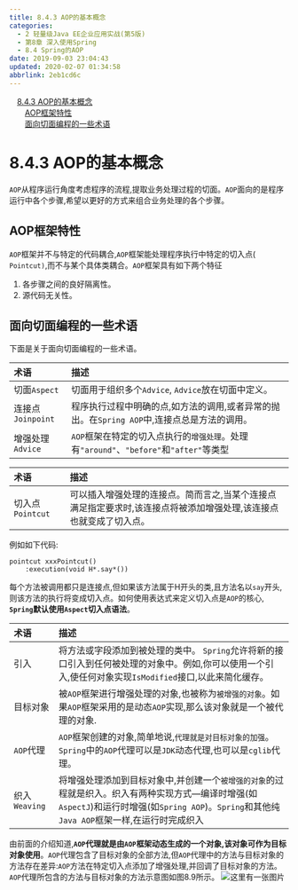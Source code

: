 ```yaml
---
title: 8.4.3 AOP的基本概念
categories: 
  - 2 轻量级Java EE企业应用实战(第5版)
  - 第8章 深入使用Spring
  - 8.4 Spring的AOP
date: 2019-09-03 23:04:43
updated: 2020-02-07 01:34:58
abbrlink: 2eb1cd6c
---
```

<div id='my_toc'><a href="/JavaReadingNotes/2eb1cd6c/#8-4-3-AOP的基本概念" class="header_1">8.4.3 AOP的基本概念</a>&nbsp;<br><a href="/JavaReadingNotes/2eb1cd6c/#AOP框架特性" class="header_2">AOP框架特性</a>&nbsp;<br><a href="/JavaReadingNotes/2eb1cd6c/#面向切面编程的一些术语" class="header_2">面向切面编程的一些术语</a>&nbsp;<br></div>
<style>.header_1{margin-left: 1em;}.header_2{margin-left: 2em;}.header_3{margin-left: 3em;}.header_4{margin-left: 4em;}.header_5{margin-left: 5em;}.header_6{margin-left: 6em;}</style>
<!--more-->
<script>if (navigator.platform.search('arm')==-1){document.getElementById('my_toc').style.display = 'none';}var e,p = document.getElementsByTagName('p');while (p.length>0) {e = p[0];e.parentElement.removeChild(e);}</script>

<!--end-->
<!--SSTStart-->
# 8.4.3 AOP的基本概念 #
`AOP`从程序运行角度考虑程序的流程,提取业务处理过程的切面。`AOP`面向的是程序运行中各个步骤,希望以更好的方式来组合业务处理的各个步骤。
## AOP框架特性 ##
`AOP`框架并不与特定的代码耦合,`AOP`框架能处理程序执行中特定的切入点( `Pointcut)`,而不与某个具体类耦合。`AOP`框架具有如下两个特征
1. 各步骤之间的良好隔离性。
2. 源代码无关性。

## 面向切面编程的一些术语 ##
下面是关于面向切面编程的一些术语。
<!--replace:Joinpoint=Join point-->

|术语|描述|
|:---|:---|
|切面`Aspect`|切面用于组织多个`Advice`, `Advice`放在切面中定义。|
|连接点`Joinpoint`|程序执行过程中明确的点,如方法的调用,或者异常的抛出。在`Spring AOP`中,连接点总是方法的调用。|
|增强处理`Advice`|`AOP`框架在特定的切入点执行的`增强处理`。处理有`"around"`、`"before"`和`"after"`等类型|

|术语|描述|
|:---|:---|
|切入点`Pointcut`|可以插入增强处理的连接点。简而言之,当某个连接点满足指定要求时,该连接点将被添加增强处理,该连接点也就变成了切入点。|
例如如下代码:
```
pointcut xxxPointcut()
    :execution(void H*.say*())
```
每个方法被调用都只是连接点,但如果该方法属于H开头的类,且方法名以`say`开头,则该方法的执行将变成切入点。如何使用表达式来定义切入点是`AOP`的核心, **`Spring`默认使用`Aspect`切入点语法**。

|术语|描述|
|:---|:---|
|引入|将方法或字段添加到被处理的类中。 `Spring`允许将新的接口引入到任何被处理的对象中。例如,你可以使用一个引入,使任何对象实现`IsModified`接口,以此来简化缓存。|
|目标对象|被`AOP`框架进行增强处理的对象,也被称为`被增强的对象`。如果`AOP`框架采用的是动态`AOP`实现,那么该对象就是一个被代理的对象.|
|`AOP`代理|`AOP`框架创建的对象,简单地说,`代理就是对目标对象的加强`。 `Spring`中的`AOP`代理可以是`JDK`动态代理,也可以是`cglib`代理。|
|织入`Weaving`|将增强处理添加到目标对象中,并创建一个`被增强的对象`的过程就是织入。织入有两种实现方式—编译时增强(如`AspectJ`)和运行时增强(如`Spring AOP`)。`Spring`和其他纯`Java AOP`框架一样,在运行时完成织入|

由前面的介绍知道,**`AOP`代理就是由`AOP`框架动态生成的一个对象,该对象可作为目标对象使用**。`AOP`代理包含了目标对象的全部方法,但`AOP`代理中的方法与目标对象的方法存在差异:`AOP`方法在特定切入点添加了增强处理,并回调了目标对象的方法。
`AOP`代理所包含的方法与目标对象的方法示意图如图8.9所示。
![这里有一张图片](https://image-1257720033.cos.ap-shanghai.myqcloud.com/blog/readbooknote/QingLiangJiJavaEEQiYeYingYongShiZhan5/ch8/6.png)

<!--SSTStop-->

